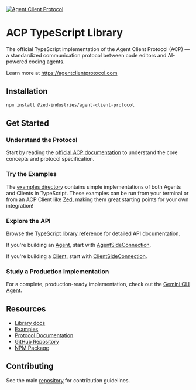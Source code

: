 <a href="https://agentclientprotocol.com/" >
  <img alt="Agent Client Protocol" src="https://zed.dev/img/acp/banner-dark.webp">
</a>

# ACP TypeScript Library

The official TypeScript implementation of the Agent Client Protocol (ACP) — a standardized communication protocol between code editors and AI-powered coding agents.

Learn more at https://agentclientprotocol.com

## Installation

```bash
npm install @zed-industries/agent-client-protocol
```

## Get Started

### Understand the Protocol

Start by reading the [official ACP documentation](https://agentclientprotocol.com) to understand the core concepts and protocol specification.

### Try the Examples

The [examples directory](https://github.com/zed-industries/agent-client-protocol/tree/main/typescript/examples) contains simple implementations of both Agents and Clients in TypeScript. These examples can be run from your terminal or from an ACP Client like [Zed](https://zed.dev), making them great starting points for your own integration!

### Explore the API

Browse the [TypeScript library reference](https://zed-industries.github.io/agent-client-protocol) for detailed API documentation.

If you're building an [Agent](https://agentclientprotocol.com/protocol/overview#agent), start with [AgentSideConnection](https://zed-industries.github.io/agent-client-protocol/classes/AgentSideConnection.html).

If you're building a [Client](https://agentclientprotocol.com/protocol/overview#client), start with [ClientSideConnection](https://zed-industries.github.io/agent-client-protocol/classes/ClientSideConnection.html).

### Study a Production Implementation

For a complete, production-ready implementation, check out the [Gemini CLI Agent](https://github.com/google-gemini/gemini-cli/blob/main/packages/cli/src/zed-integration/zedIntegration.ts).

## Resources

- [Library docs](https://zed-industries.github.io/agent-client-protocol)
- [Examples](https://github.com/zed-industries/agent-client-protocol/tree/main/typescript/examples)
- [Protocol Documentation](https://agentclientprotocol.com)
- [GitHub Repository](https://github.com/zed-industries/agent-client-protocol)
- [NPM Package](https://www.npmjs.com/package/@zed-industries/agent-client-protocol)

## Contributing

See the main [repository](https://github.com/zed-industries/agent-client-protocol) for contribution guidelines.

